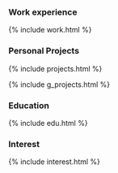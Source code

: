 <style >
.flexdisplay {
  display: flex;
}
.container {
  //position: relative;
  display: flex;
  flex-direction: column;
}

.header {
  display: flex;
}

.logo {
  width: 64px;
  height: 64px;
  display: block;
  margin-right: 10px;
}
.title {
  display:block;
}
.details {
  display: none;
  margin-top: 4px;
}
.tasks {
    font-size:0.9em;
}
</style>


### Work experience 
{% include work.html %}

### Personal Projects
{% include projects.html %}

{% include g_projects.html %}

### Education
{% include edu.html %}

### Interest
{% include interest.html %}




<script src="https://code.jquery.com/jquery-3.2.1.min.js"></script>
<script src="assets/js/display.js"></script>

